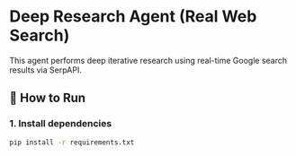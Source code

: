 # Deep Research Agent (Real Web Search)

This agent performs deep iterative research using real-time Google search results via SerpAPI.

## 🚀 How to Run

### 1. Install dependencies

```bash
pip install -r requirements.txt
